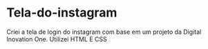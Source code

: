 # Tela-do-instagram
Criei a tela de login do instagram com base em um projeto da Digital Inovation One. Utilizei HTML E CSS
